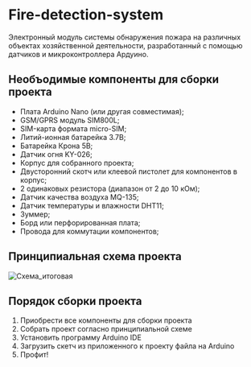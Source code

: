 # Fire-detection-system
Электронный модуль системы обнаружения пожара на различных объектах хозяйственной деятельности, разработанный с помощью датчиков и микроконтроллера Ардуино.

## Необъодимые компоненты для сборки проекта
- Плата Arduino Nano (или другая совместимая);
- GSM/GPRS модуль SIM800L;
- SIM-карта формата micro-SIM;
- Литий-ионная батарейка 3.7В;
- Батарейка Крона 5В;
- Датчик огня KY-026;
- Корпус для собранного проекта;
- Двусторонний скотч или клеевой пистолет для компонентов в корпус;
- 2 одинаковых резистора (диапазон от 2 до 10 кОм);
- Датчик качества воздуха MQ-135;
- Датчик температуры и влажности DHT11;
- Зуммер;
- Борд или перфорированная плата;
- Провода для коммутации компонентов;

## Принципиальная схема проекта
![Схема_итоговая](https://user-images.githubusercontent.com/115872772/227248547-6a7b32be-9f8c-4d75-b4b2-685e36fba6be.png)

## Порядок сборки проекта
1. Приобрести все компоненты для сборки проекта
2. Собрать проект согласно принципиальной схеме 
3. Установить программу Arduino IDE
4. Загрузить скетч из приложенного к проекту файла на Arduino
5. Профит!
